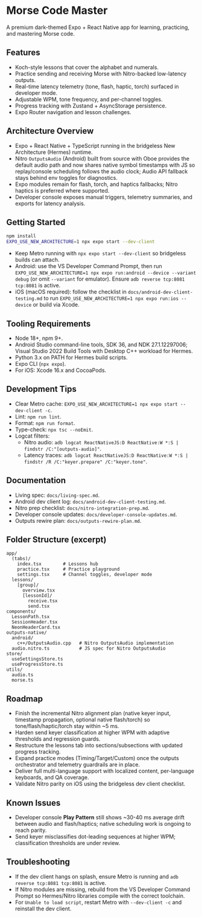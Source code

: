 # Morse Code Master

A premium dark-themed Expo + React Native app for learning, practicing, and mastering Morse code.

## Features
- Koch-style lessons that cover the alphabet and numerals.
- Practice sending and receiving Morse with Nitro-backed low-latency outputs.
- Real-time latency telemetry (tone, flash, haptic, torch) surfaced in developer mode.
- Adjustable WPM, tone frequency, and per-channel toggles.
- Progress tracking with Zustand + AsyncStorage persistence.
- Expo Router navigation and lesson challenges.

## Architecture Overview
- Expo + React Native + TypeScript running in the bridgeless New Architecture (Hermes) runtime.
- Nitro `OutputsAudio` (Android) built from source with Oboe provides the default audio path and now shares native symbol timestamps with JS so replay/console scheduling follows the audio clock; Audio API fallback stays behind env toggles for diagnostics.
- Expo modules remain for flash, torch, and haptics fallbacks; Nitro haptics is preferred where supported.
- Developer console exposes manual triggers, telemetry summaries, and exports for latency analysis.

## Getting Started
```bash
npm install
EXPO_USE_NEW_ARCHITECTURE=1 npx expo start --dev-client
```

- Keep Metro running with `npx expo start --dev-client` so bridgeless builds can attach.
- Android: use the VS Developer Command Prompt, then run `EXPO_USE_NEW_ARCHITECTURE=1 npx expo run:android --device --variant debug` (or omit `--variant` for emulator). Ensure `adb reverse tcp:8081 tcp:8081` is active.
- iOS (macOS required): follow the checklist in `docs/android-dev-client-testing.md` to run `EXPO_USE_NEW_ARCHITECTURE=1 npx expo run:ios --device` or build via Xcode.

## Tooling Requirements
- Node 18+, npm 9+.
- Android Studio command-line tools, SDK 36, and NDK 27.1.12297006; Visual Studio 2022 Build Tools with Desktop C++ workload for Hermes.
- Python 3.x on PATH for Hermes build scripts.
- Expo CLI (`npx expo`).
- For iOS: Xcode 16.x and CocoaPods.

## Development Tips
- Clear Metro cache: `EXPO_USE_NEW_ARCHITECTURE=1 npx expo start --dev-client -c`.
- Lint: `npm run lint`.
- Format: `npm run format`.
- Type-check: `npx tsc --noEmit`.
- Logcat filters:
  - Nitro audio: `adb logcat ReactNativeJS:D ReactNative:W *:S | findstr /C:"[outputs-audio]"`.
  - Latency traces: `adb logcat ReactNativeJS:D ReactNative:W *:S | findstr /R /C:"keyer.prepare" /C:"keyer.tone"`.

## Documentation
- Living spec: `docs/living-spec.md`.
- Android dev client log: `docs/android-dev-client-testing.md`.
- Nitro prep checklist: `docs/nitro-integration-prep.md`.
- Developer console updates: `docs/developer-console-updates.md`.
- Outputs rewire plan: `docs/outputs-rewire-plan.md`.

## Folder Structure (excerpt)
```text
app/
  (tabs)/
    index.tsx        # Lessons hub
    practice.tsx     # Practice playground
    settings.tsx     # Channel toggles, developer mode
  lessons/
    [group]/
      overview.tsx
      [lessonId]/
        receive.tsx
        send.tsx
components/
  LessonPath.tsx
  SessionHeader.tsx
  NeonHeaderCard.tsx
outputs-native/
  android/
    c++/OutputsAudio.cpp   # Nitro OutputsAudio implementation
  audio.nitro.ts           # JS spec for Nitro OutputsAudio
store/
  useSettingsStore.ts
  useProgressStore.ts
utils/
  audio.ts
  morse.ts
```

## Roadmap
- Finish the incremental Nitro alignment plan (native keyer input, timestamp propagation, optional native flash/torch) so tone/flash/haptic/torch stay within ~5 ms.
- Harden send keyer classification at higher WPM with adaptive thresholds and regression guards.
- Restructure the lessons tab into sections/subsections with updated progress tracking.
- Expand practice modes (Timing/Target/Custom) once the outputs orchestrator and telemetry guardrails are in place.
- Deliver full multi-language support with localized content, per-language keyboards, and QA coverage.
- Validate Nitro parity on iOS using the bridgeless dev client checklist.

## Known Issues
- Developer console **Play Pattern** still shows ~30-40 ms average drift between audio and flash/haptics; native scheduling work is ongoing to reach parity.
- Send keyer misclassifies dot-leading sequences at higher WPM; classification thresholds are under review.

## Troubleshooting
- If the dev client hangs on splash, ensure Metro is running and `adb reverse tcp:8081 tcp:8081` is active.
- If Nitro modules are missing, rebuild from the VS Developer Command Prompt so Hermes/Nitro libraries compile with the correct toolchain.
- For `Unable to load script`, restart Metro with `--dev-client -c` and reinstall the dev client.
